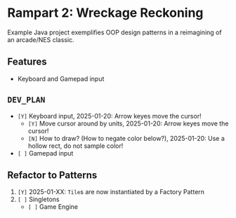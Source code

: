 # Rampart 2: Wreckage Reckoning
Example Java project exemplifies OOP design patterns in a reimagining of an arcade/NES classic.
## Features
* Keyboard and Gamepad input
## `DEV_PLAN`
* `[Y]` Keyboard input, 2025-01-20: Arrow keyes move the cursor!
    - `[Y]` Move cursor around by units, 2025-01-20: Arrow keyes move the cursor!
    - `[N]` How to draw? (How to negate color below?), 2025-01-20: Use a hollow rect, do not sample color!
* `[ ]` Gamepad input
## Refactor to Patterns
1. `[Y]` 2025-01-XX: `Tile`s are now instantiated by a Factory Pattern
1. `[ ]` Singletons
    - `[ ]` Game Engine